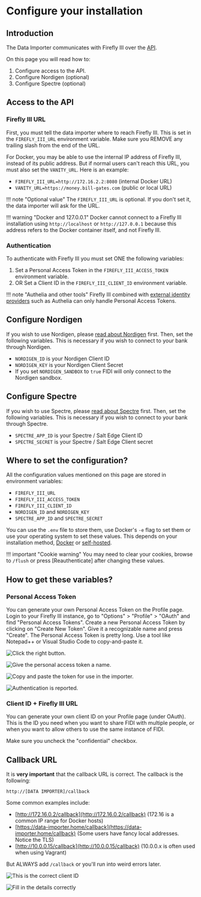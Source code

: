 # Configure your installation

## Introduction

The Data Importer communicates with Firefly III over the [API](../../firefly-iii/api.md). 

On this page you will read how to:

1. Configure access to the API.
2. Configure Nordigen (optional)
3. Configure Spectre (optional)

## Access to the API 

### Firefly III URL

First, you must tell the data importer where to reach Firefly III. This is set in the `FIREFLY_III_URL` environment variable. Make sure you REMOVE any trailing slash from the end of the URL.

For Docker, you may be able to use the internal IP address of Firefly III, instead of its public address. But if normal users can't reach this URL, you must also set the `VANITY_URL`. Here is an example:

* `FIREFLY_III_URL=http://172.16.2.2:8080` (internal Docker URL)
* `VANITY_URL=https://money.bill-gates.com` (public or local URL)

!!! note "Optional value"
    The `FIREFLY_III_URL` is optional. If you don't set it, the data importer will ask for the URL.

!!! warning "Docker and 127.0.0.1"
    Docker cannot connect to a Firefly III installation using `http://localhost` or `http://127.0.0.1` because this address refers to the Docker container itself, and not Firefly III.

### Authentication

To authenticate with Firefly III you must set ONE the following variables:

1. Set a Personal Access Token in the `FIREFLY_III_ACCESS_TOKEN` environment variable.
2. OR Set a Client ID in the `FIREFLY_III_CLIENT_ID` environment variable.

!!! note "Authelia and other tools"
    Firefly III combined with [external identity providers](../../firefly-iii/advanced-installation/authentication.md) such as Authelia can only handle Personal Access Tokens.

## Configure Nordigen

If you wish to use Nordigen, please [read about Nordigen](../faq/spectre-and-nordigen.md) first. Then, set the following variables. This is necessary if you wish to connect to your bank through Nordigen.

* `NORDIGEN_ID` is your Nordigen Client ID
* `NORDIGEN_KEY` is your Nordigen Client Secret
* If you set `NORDIGEN_SANDBOX` to `true` FIDI will only connect to the Nordigen sandbox.

## Configure Spectre

If you wish to use Spectre, please [read about Spectre](../faq/spectre-and-nordigen.md) first. Then, set the following variables. This is necessary if you wish to connect to your bank through Spectre.

* `SPECTRE_APP_ID` is your Spectre / Salt Edge Client ID
* `SPECTRE_SECRET` is your Spectre / Salt Edge Client secret

## Where to set the configuration?

All the configuration values mentioned on this page are stored in environment variables:

* `FIREFLY_III_URL`
* `FIREFLY_III_ACCESS_TOKEN`
* `FIREFLY_III_CLIENT_ID`
* `NORDIGEN_ID` and `NORDIGEN_KEY`
* `SPECTRE_APP_ID` and `SPECTRE_SECRET`

You can use the `.env` file to store them, use Docker's `-e` flag to set them or use your operating system to set these values. This depends on your installation method, [Docker](docker.md) or [self-hosted](self-hosted.md).

!!! important "Cookie warning"
    You may need to clear your cookies, browse to `/flush` or press \[Reauthenticate\] after changing these values.

## How to get these variables?

### Personal Access Token

You can generate your own Personal Access Token on the Profile page. Login to your Firefly III instance, go to "Options" > "Profile" > "OAuth" and find "Personal Access Tokens". Create a new Personal Access Token by clicking on "Create New Token". Give it a recognizable name and press "Create". The Personal Access Token is pretty long. Use a tool like Notepad++ or Visual Studio Code to copy-and-paste it.

![Click the right button.](images/pat1.png)

![Give the personal access token a name.](images/pat2.png)

![Copy and paste the token for use in the importer.](images/pat3.png)

![Authentication is reported.](images/pat4.png)

### Client ID + Firefly III URL

You can generate your own client ID on your Profile page (under OAuth). This is the ID you need when you want to share FIDI with multiple people, or when you want to allow others to use the same instance of FIDI.

Make sure you uncheck the "confidential" checkbox.

## Callback URL

It is **very important** that the callback URL is correct. The callback is the following:

```
http://[DATA IMPORTER]/callback
```

Some common examples include:

* [http://172.16.0.2/callback](http://172.16.0.2/callback) (172.16 is a common IP range for Docker hosts)
* [https://data-importer.home/callback](https://data-importer.home/callback) (Some users have fancy local addresses. Notice the TLS)
* [http://10.0.0.15/callback](http://10.0.0.15/callback) (10.0.0.x is often used when using Vagrant)

But ALWAYS add `/callback` or you'll run into weird errors later.

![This is the correct client ID](images/cid1.png)

![Fill in the details correctly](images/cid2.png)
